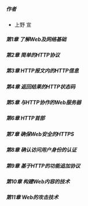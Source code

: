 ##### 作者
* 上野 宣

##### 第1章 了解Web及网络基础

##### 第2章 简单的HTTP协议

##### 第3章 HTTP报文内的HTTP信息

##### 第4章 返回结果的HTTP状态码

##### 第5章 与HTTP协作的Web服务器

##### 第6章 HTTP首部

##### 第7章 确保Web安全的HTTPS

##### 第8章 确认访问用户身份的认证

##### 第9章 基于HTTP的功能追加协议

##### 第10章 构建Web内容的技术

##### 第11章 Web的攻击技术